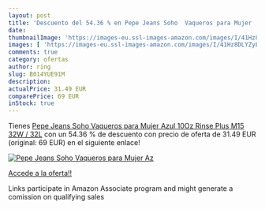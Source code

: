 ```yaml
---
layout: post
title: 'Descuento del 54.36 % en Pepe Jeans Soho  Vaqueros para Mujer  Az'
date: 
thumbnailImage: 'https://images-eu.ssl-images-amazon.com/images/I/41Hz8DLYZyL._SL200_.jpg'
images: [ 'https://images-eu.ssl-images-amazon.com/images/I/41Hz8DLYZyL._SL200_.jpg' ]
comments: true
category: ofertas
author: ring
slug: B014YUE91M
description:
actualPrice: 31.49 EUR
comparePrice: 69 EUR
inStock: true
---
```


Tienes [Pepe Jeans Soho  Vaqueros para Mujer  Azul  10Oz Rinse Plus M15  32W / 32L](https://www.amazon.es/dp/B014YUE91M/?tag=tolees-21) con un 54.36 % de descuento con precio de oferta de 31.49 EUR (original: 69 EUR) en el siguiente enlace!

[![Pepe Jeans Soho  Vaqueros para Mujer  Az](https://images-eu.ssl-images-amazon.com/images/I/41Hz8DLYZyL._SL200_.jpg)](https://www.amazon.es/dp/B014YUE91M/?tag=tolees-21)

[Accede a la oferta!!](https://www.amazon.es/dp/B014YUE91M/?tag=tolees-21)

Links participate in Amazon Associate program and might generate a comission on qualifying sales


